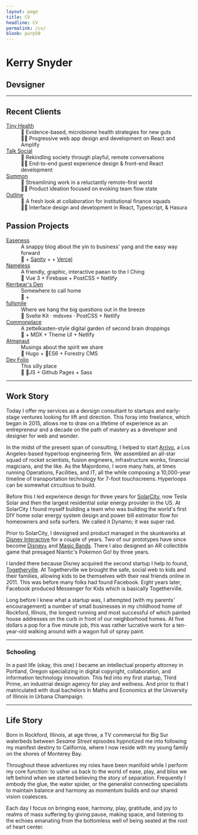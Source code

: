 ```yaml
---
layout: page
title: CV
headline: CV
permalink: /cv/
bloob: purp50
---
```


# Kerry Snyder

<h2>
<span class="expose" data-filler="eloper-de">Dev<span class="insert"></span>signer</span>
</h2>

---

## Recent Clients

<dl>
  <dt><a href="https://tinyhealth.com">Tiny Health</a></dt>
  <dd>🎯 Evidence-based, microbiome health strategies for new guts</dd>
  <dd>🧑‍🎨 Progressive web app design and development on React and Amplify</dd>
  <dt><a href="https://talk.social/login">Talk Social</a></dt>
  <dd>🎯 Rekindling society through playful, remote conversations</dd>
  <dd>🧑‍🎨 End-to-end guest experience design & front-end React development</dd>
  <dt><a href="https://summon.me">Summon</a></dt>
  <dd>🎯 Streamlining work in a reluctantly remote-first world</dd>
  <dd>🧑‍🎨 Product ideation focused on evoking team flow state</dd>
  <dt><a href="https://outline.one">Outline</a></dt>
  <dd>🎯 A fresh look at collaboration for institutional finance squads</dd>
  <dd>🧑‍🎨 Interface design and development in React, Typescript, & Hasura</dd>
</dl>

## Passion Projects

<dl>
  <dt><a href="https://easeness.biz">Easeness</a></dt>
  <dd>A snappy blog about the yin to business' yang and the easy way forward</dd>
  <dd>👷 <a href="https://nextjs.org"><i class="devicon-nextjs-plain"></i></a> + <a href="https://sanity.io">Sanity</a> + <a href="https://tailwindcss.com"><i class="devicon-tailwindcss-plain"></i></a> + <a href="https://vercel.com">Vercel</a></dd>
  <dt><a href="https://nameless.quest">Nameless</a></dt>
  <dd>A friendly, graphic, interactive paean to the I Ching</dd>
  <dd>👷 Vue 3 + Firebase + PostCSS + Netlify</dd>
  <dt><a href="https://kerrbe.ar">Kerrbear's Den</a></dt>
  <dd>Somewhere to call home</dd>
  <dd>👷 <i class="devicon-svelte-plain"></i> + </dd>
  <dt><a href="https://fullsmile.world">fullsmile</a></dt>
  <dd>Where we hang the big questions out in the breeze</dd>
  <dd>👷 Svelte Kit · mdsvex · PostCSS + Netlify</dd>
  <dt><a href="https://kerrbear.wtf">Commonplace</a></dt>
  <dd>A zettelkasten-style digital garden of second brain droppings</dd>
  <dd>👷 <i class="devicon-gatsby-plain"></i> + MDX + Theme UI + Netlify</dd>
  <dt><a href="https://atmanaut.me">Atmanaut</a></dt>
  <dd>Musings about the spirit we share</dd>
  <dd>👷 Hugo + 🍦ES6 + Forestry CMS</dd>
  <dt><a href="https://krry.dev">Dev Folio</a></dt>
  <dd>This silly place</dd>
  <dd>👷 🍦JS + Github Pages + Sass</dd>
</dl>

---

## Work Story

Today I offer my services as a devsign consultant to startups and early-stage ventures looking for lift and direction. This foray into freelance, which began in 2015, allows me to draw on a lifetime of experience as an entrepreneur and a decade on the path of mastery as a developer and designer for web and wonder.

In the midst of the present span of consulting, I helped to start [Arrivo](https://www.arrivo-loop.com), a Los Angeles-based hyperloop engineering firm. We assembled an all-star squad of rocket scientists, fusion engineers, infrastructure wonks, financial magicians, and the like. As the Majordomo, I wore many hats, at times running Operations, Facilities, and IT, all the while composing a 10,000-year timeline of transportation technology for 7-foot touchscreens. Hyperloops can be somewhat circuitous to build.

Before this I led experience design for three years for [SolarCity](https://www.tesla.com/solarpanels?energy_redirect=true), now Tesla Solar and then the largest residential solar energy provider in the US. At SolarCity I found myself building a team who was building the world's first DIY home solar energy system design and power bill estimator flow for homeowners and sofa surfers. We called it Dynamo; it was super rad.

Prior to SolarCity, I devsigned and product managed in the skunkworks at [Disney Interactive](https://disney.com) for a couple of years. Two of our prototypes have since become [Disney+](https://www.disneyplus.com/) and [Magic Bands](https://www.shopdisney.com/parks/shop-by-category/accessories/magicband/). There I also designed an AR collectible game that presaged Niantic's Pokemon Go! by three years.

I landed there because Disney acquired the second startup I help to found, [Togetherville](https://www.wired.com/2010/05/togetherville-a-digital-training-ground-for-young-geeks/). At Togetherville we brought the safe, social web to kids and their families, allowing kids to be themselves with their real friends online in 2011. This was before many folks had found Facebook. Eight years later, Facebook produced Messenger for Kids which is basically Togetherville.

Long before I knew what a startup was, I attempted (with my parents' encouragement) a number of small businesses in my childhood home of Rockford, Illinois, the longest running and most successful of which painted house addresses on the curb in front of our neighborhood homes. At five dollars a pop for a five minute job, this was rather lucrative work for a ten-year-old walking around with a wagon full of spray paint.

---

### Schooling

In a past life (okay, this one) I became an intellectual property attorney in Portland, Oregon specializing in digital copyright, collaboration, and information technology innovation. This fed into my first startup, Third Prime, an industrial design agency for play and wellness. And prior to that I matriculated with dual bachelors in Maths and Economics at the University of Illinois in Urbana Champaign.

---

## Life Story

Born in Rockford, Illinois, at age three, a TV commercial for Big Sur waterbeds between _Sesame Street_ episodes hypnotized me into following my manifest destiny to California, where I now reside with my young family on the shores of Monterey Bay.

Throughout these adventures my roles have been manifold while I perform my core function: to usher us back to the world of ease, play, and bliss we left behind when we started believing the story of separation. Frequently I embody the glue, the water spider, or the generalist connecting specialists to maintain balance and harmony as momentum builds and our shared vision coalesces.

Each day I focus on bringing ease, harmony, play, gratitude, and joy to realms of mass suffering by giving pause, making space, and listening to the echoes emanating from the bottomless well of being seated at the root of heart center.
